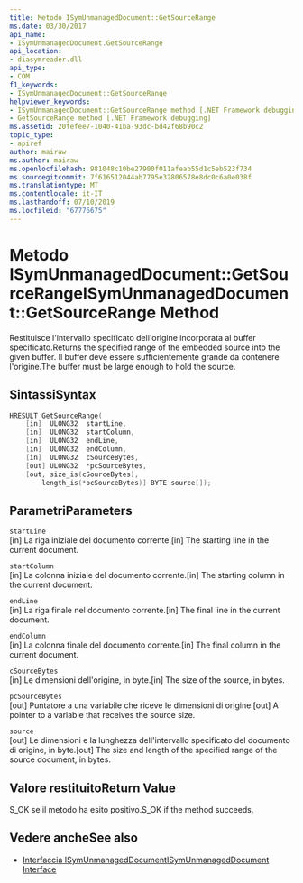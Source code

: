 ```yaml
---
title: Metodo ISymUnmanagedDocument::GetSourceRange
ms.date: 03/30/2017
api_name:
- ISymUnmanagedDocument.GetSourceRange
api_location:
- diasymreader.dll
api_type:
- COM
f1_keywords:
- ISymUnmanagedDocument::GetSourceRange
helpviewer_keywords:
- ISymUnmanagedDocument::GetSourceRange method [.NET Framework debugging]
- GetSourceRange method [.NET Framework debugging]
ms.assetid: 20fefee7-1040-41ba-93dc-bd42f68b90c2
topic_type:
- apiref
author: mairaw
ms.author: mairaw
ms.openlocfilehash: 981048c10be27900f011afeab55d1c5eb523f734
ms.sourcegitcommit: 7f616512044ab7795e32806578e8dc0c6a0e038f
ms.translationtype: MT
ms.contentlocale: it-IT
ms.lasthandoff: 07/10/2019
ms.locfileid: "67776675"
---
```

# <a name="isymunmanageddocumentgetsourcerange-method"></a><span data-ttu-id="86623-102">Metodo ISymUnmanagedDocument::GetSourceRange</span><span class="sxs-lookup"><span data-stu-id="86623-102">ISymUnmanagedDocument::GetSourceRange Method</span></span>
<span data-ttu-id="86623-103">Restituisce l'intervallo specificato dell'origine incorporata al buffer specificato.</span><span class="sxs-lookup"><span data-stu-id="86623-103">Returns the specified range of the embedded source into the given buffer.</span></span> <span data-ttu-id="86623-104">Il buffer deve essere sufficientemente grande da contenere l'origine.</span><span class="sxs-lookup"><span data-stu-id="86623-104">The buffer must be large enough to hold the source.</span></span>  
  
## <a name="syntax"></a><span data-ttu-id="86623-105">Sintassi</span><span class="sxs-lookup"><span data-stu-id="86623-105">Syntax</span></span>  
  
```cpp  
HRESULT GetSourceRange(  
    [in]  ULONG32  startLine,  
    [in]  ULONG32  startColumn,  
    [in]  ULONG32  endLine,  
    [in]  ULONG32  endColumn,  
    [in]  ULONG32  cSourceBytes,  
    [out] ULONG32  *pcSourceBytes,  
    [out, size_is(cSourceBytes),  
        length_is(*pcSourceBytes)] BYTE source[]);  
```  
  
## <a name="parameters"></a><span data-ttu-id="86623-106">Parametri</span><span class="sxs-lookup"><span data-stu-id="86623-106">Parameters</span></span>  
 `startLine`  
 <span data-ttu-id="86623-107">[in] La riga iniziale del documento corrente.</span><span class="sxs-lookup"><span data-stu-id="86623-107">[in] The starting line in the current document.</span></span>  
  
 `startColumn`  
 <span data-ttu-id="86623-108">[in] La colonna iniziale del documento corrente.</span><span class="sxs-lookup"><span data-stu-id="86623-108">[in] The starting column in the current document.</span></span>  
  
 `endLine`  
 <span data-ttu-id="86623-109">[in] La riga finale nel documento corrente.</span><span class="sxs-lookup"><span data-stu-id="86623-109">[in] The final line in the current document.</span></span>  
  
 `endColumn`  
 <span data-ttu-id="86623-110">[in] La colonna finale del documento corrente.</span><span class="sxs-lookup"><span data-stu-id="86623-110">[in] The final column in the current document.</span></span>  
  
 `cSourceBytes`  
 <span data-ttu-id="86623-111">[in] Le dimensioni dell'origine, in byte.</span><span class="sxs-lookup"><span data-stu-id="86623-111">[in] The size of the source, in bytes.</span></span>  
  
 `pcSourceBytes`  
 <span data-ttu-id="86623-112">[out] Puntatore a una variabile che riceve le dimensioni di origine.</span><span class="sxs-lookup"><span data-stu-id="86623-112">[out] A pointer to a variable that receives the source size.</span></span>  
  
 `source`  
 <span data-ttu-id="86623-113">[out] Le dimensioni e la lunghezza dell'intervallo specificato del documento di origine, in byte.</span><span class="sxs-lookup"><span data-stu-id="86623-113">[out] The size and length of the specified range of the source document, in bytes.</span></span>  
  
## <a name="return-value"></a><span data-ttu-id="86623-114">Valore restituito</span><span class="sxs-lookup"><span data-stu-id="86623-114">Return Value</span></span>  
 <span data-ttu-id="86623-115">S_OK se il metodo ha esito positivo.</span><span class="sxs-lookup"><span data-stu-id="86623-115">S_OK if the method succeeds.</span></span>  
  
## <a name="see-also"></a><span data-ttu-id="86623-116">Vedere anche</span><span class="sxs-lookup"><span data-stu-id="86623-116">See also</span></span>

- [<span data-ttu-id="86623-117">Interfaccia ISymUnmanagedDocument</span><span class="sxs-lookup"><span data-stu-id="86623-117">ISymUnmanagedDocument Interface</span></span>](../../../../docs/framework/unmanaged-api/diagnostics/isymunmanageddocument-interface.md)
